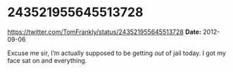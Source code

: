# 243521955645513728
https://twitter.com/TomFrankly/status/243521955645513728
**Date:** 2012-09-06

Excuse me sir, I’m actually supposed to be getting *out* of jail today. I got my face sat on and everything.
